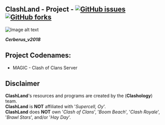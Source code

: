## ClashLand - Project - [![GitHub issues](https://img.shields.io/github/issues/antzsmt/ClashLand)](https://github.com/antzsmt/ClashLand/issues) [![GitHub forks](https://img.shields.io/github/forks/antzsmt/ClashLand)](https://github.com/antzsmt/ClashLand/network) 

![Image alt text](https://snipboard.io/TfkD7h.jpg)

***Cerberus_v2018***


## Project Codenames:
* MAGIC - Clash of Clans Server

## Disclaimer
**ClashLand**'s resources and programs are created by the (**Clashology**) team.  
**ClashLand** is **NOT** affiliated with '_Supercell, Oy_'.  
**ClashLand** does **NOT** own '_Clash of Clans_', '_Boom Beach_', '_Clash Royale_', '_Brawl Stars_', and/or '_Hay Day_'.



